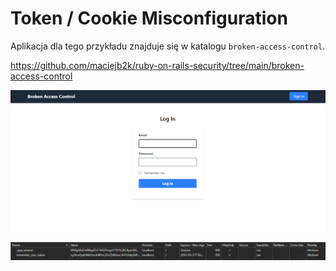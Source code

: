 # Token / Cookie Misconfiguration

Aplikacja dla tego przykładu znajduje się w katalogu `broken-access-control`.

https://github.com/maciejb2k/ruby-on-rails-security/tree/main/broken-access-control

![](./screenshots/login-empty.png)

![](./screenshots/session-cookie.png)

